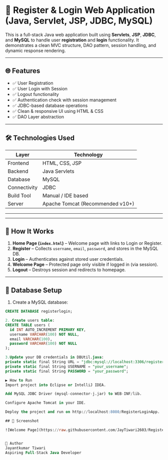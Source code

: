 # 🚀 Register & Login Web Application (Java, Servlet, JSP, JDBC, MySQL)

This is a full-stack Java web application built using **Servlets**, **JSP**, **JDBC**, and **MySQL** to handle user **registration** and **login** functionality. It demonstrates a clean MVC structure, DAO pattern, session handling, and dynamic response rendering.

---

## 🌐 Features

- ✅ User Registration
- ✅ User Login with Session
- ✅ Logout functionality
- ✅ Authentication check with session management
- ✅ JDBC-based database operations
- ✅ Clean & responsive UI using HTML & CSS
- ✅ DAO Layer abstraction

---

## 🛠️ Technologies Used

| Layer        | Technology                |
|--------------|----------------------------|
| Frontend     | HTML, CSS, JSP             |
| Backend      | Java Servlets              |
| Database     | MySQL                      |
| Connectivity | JDBC                       |
| Build Tool   | Manual / IDE based         |
| Server       | Apache Tomcat (Recommended v10+) |

---


---

## 🧠 How It Works

1. **Home Page (`index.html`)** – Welcome page with links to Login or Register.
2. **Register** – Collects `username`, `email`, `password`, and stores in the MySQL DB.
3. **Login** – Authenticates against stored user credentials.
4. **Welcome Page** – Protected page only visible if logged in (via session).
5. **Logout** – Destroys session and redirects to homepage.

---

## 🧪 Database Setup

1. Create a MySQL database:
```sql
CREATE DATABASE registerlogin;

2. Create users table:
CREATE TABLE users (
  id INT AUTO_INCREMENT PRIMARY KEY,
  username VARCHAR(100) NOT NULL,
  email VARCHAR(100),
  password VARCHAR(100) NOT NULL
);

3.Update your DB credentials in DBUtil.java:
private static final String URL = "jdbc:mysql://localhost:3306/registerlogin";
private static final String USERNAME = "your_username";
private static final String PASSWORD = "your_password";

▶️ How to Run
Import project into Eclipse or IntelliJ IDEA.

Add MySQL JDBC Driver (mysql-connector-j.jar) to WEB-INF/lib.

Configure Apache Tomcat in your IDE.

Deploy the project and run on http://localhost:8080/RegisterLoginApp.

## 📸 Screenshot

![Welcome Page](https://raw.githubusercontent.com/JayTiwari2603/RegisterLoginWeb/main/WelcomePageSs.png)


🙌 Author
Jayantkumar Tiwari
Aspiring Full-Stack Java Developer




